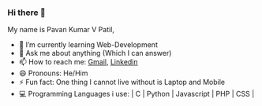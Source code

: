 ### Hi there 👋

My name is Pavan Kumar V Patil,

- 🌱 I’m currently learning Web-Development
- 💬 Ask me about anything (Which I can answer)
- 📫 How to reach me: [Gmail](pavanvpatil01@gmail.com), [Linkedin](https://www.linkedin.com/in/pavan-kumar-v-patil-8693a0200?lipi=urn%3Ali%3Apage%3Ad_flagship3_profile_view_base_contact_details%3BXwHBhpsLTCK9ydGqqBJULw%3D%3D)
- 😄 Pronouns: He/Him
- ⚡ Fun fact: One thing I cannot live without is Laptop and Mobile
- 💻 Programming Languages i use:  | C | Python | Javascript | PHP | CSS |